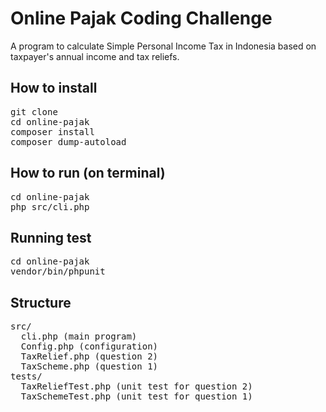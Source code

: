 # Online Pajak Coding Challenge
A program to calculate Simple Personal Income Tax in Indonesia based on taxpayer's annual income and tax reliefs.
## How to install
<pre>
git clone
cd online-pajak
composer install
composer dump-autoload
</pre>

## How to run (on terminal)
<pre>
cd online-pajak
php src/cli.php
</pre>

## Running test
<pre>
cd online-pajak
vendor/bin/phpunit
</pre>

## Structure
<pre>
src/
  cli.php (main program)
  Config.php (configuration)
  TaxRelief.php (question 2)
  TaxScheme.php (question 1)
tests/
  TaxReliefTest.php (unit test for question 2)
  TaxSchemeTest.php (unit test for question 1)
</pre>
